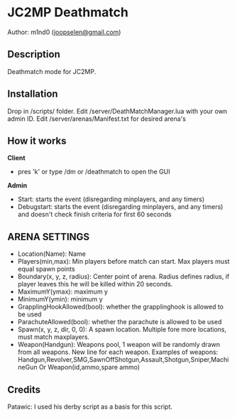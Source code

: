 JC2MP Deathmatch
================
Author: m1nd0 (joopselen@gmail.com)

Description
------------
Deathmatch mode for JC2MP. 


Installation
------------
Drop in /scripts/ folder.
Edit /server/DeathMatchManager.lua with your own admin ID.
Edit /server/arenas/Manifest.txt for desired arena's


How it works
------------
**Client**
- pres 'k' or type /dm or /deathmatch to open the GUI

**Admin**
- Start: starts the event (disregarding minplayers, and any timers)
- Debugstart: starts the event (disregarding minplayers, and any timers) and doesn't check finish criteria for first 60 seconds

ARENA SETTINGS
--------------
- Location(Name): Name
- Players(min,max): Min players before match can start. Max players must equal spawn points
- Boundary(x, y, z, radius): Center point of arena. Radius defines radius, if player leaves this he will be killed within 20 seconds. 
- MaximumY(ymax): maximum y
- MinimumY(ymin): minimum y
- GrapplingHookAllowed(bool): whether the grapplinghook is allowed to be used
- ParachuteAllowed(bool): whether the parachute is allowed to be used
- Spawn(x, y, z, dir, 0, 0): A spawn location. Multiple fore more locations, must match maxplayers.
- Weapon(Handgun): Weapons pool, 1 weapon will be randomly drawn from all weapons. New line for each weapon. 
	Examples of weapons:
	Handgun,Revolver,SMG,SawnOffShotgun,Assault,Shotgun,Sniper,MachineGun
	Or Weapon(id,ammo,spare ammo)

Credits
-------
Patawic: I used his derby script as a basis for this script.